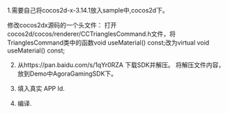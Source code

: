 
1.需要自己将cocos2d-x-3.14.1放入sample中,cocos2d下。

修改cocos2dx源码的一个头文件： 打开cocos2d/cocos/renderer/CCTrianglesCommand.h文件，将TrianglesCommand类中的函数void useMaterial() const;改为virtual void useMaterial() const;

2. 从https://pan.baidu.com/s/1qYr0RZA 下载SDK并解压。 将解压文件内容，放到Demo中AgoraGamingSDK下。 

3. 填入真实 APP Id.

4. 编译. 
